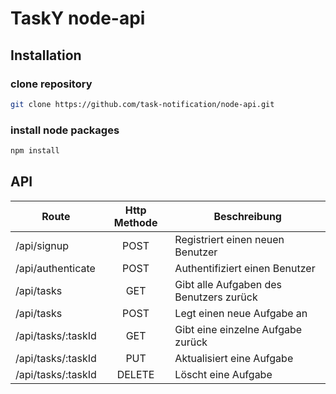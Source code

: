 # TaskY node-api

## Installation

### clone repository

```bash
git clone https://github.com/task-notification/node-api.git
```

### install node packages

```bash
npm install
```

## API

| Route             |Http Methode | Beschreibung                            |
| ----------------- |:-----------:| --------------------------------------- |
| /api/signup       | POST        | Registriert einen neuen Benutzer        |
| /api/authenticate | POST        | Authentifiziert einen Benutzer          |
| /api/tasks        | GET         | Gibt alle Aufgaben des Benutzers zurück |
| /api/tasks        | POST        | Legt einen neue Aufgabe an              |
| /api/tasks/:taskId| GET         | Gibt eine einzelne Aufgabe zurück       |
| /api/tasks/:taskId| PUT         | Aktualisiert eine Aufgabe               |
| /api/tasks/:taskId| DELETE      | Löscht eine Aufgabe                     |